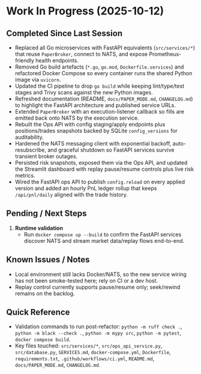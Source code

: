 # Work In Progress (2025-10-12)

## Completed Since Last Session

- Replaced all Go microservices with FastAPI equivalents (`src/services/*`) that reuse `PaperBroker`, connect to NATS, and expose Prometheus-friendly health endpoints.
- Removed Go build artefacts (`*.go`, `go.mod`, `Dockerfile.services`) and refactored Docker Compose so every container runs the shared Python image via `uvicorn`.
- Updated the CI pipeline to drop `go build` while keeping lint/type/test stages and Trivy scans against the new Python images.
- Refreshed documentation (README, `docs/PAPER_MODE.md`, `CHANGELOG.md`) to highlight the FastAPI architecture and published service URLs.
- Extended `PaperBroker` with an execution-listener callback so fills are emitted back onto NATS by the execution service.
- Rebuilt the Ops API with config staging/apply endpoints plus positions/trades snapshots backed by SQLite `config_versions` for auditability.
- Hardened the NATS messaging client with exponential backoff, auto-resubscribe, and graceful shutdown so FastAPI services survive transient broker outages.
- Persisted risk snapshots, exposed them via the Ops API, and updated the Streamlit dashboard with replay pause/resume controls plus live risk metrics.
- Wired the FastAPI ops API to publish `config.reload` on every applied version and added an hourly PnL ledger rollup that keeps `/api/pnl/daily` aligned with the trade history.

## Pending / Next Steps

1. **Runtime validation**
   - Run `docker compose up --build` to confirm the FastAPI services discover NATS and stream market data/replay flows end-to-end.

## Known Issues / Notes

- Local environment still lacks Docker/NATS, so the new service wiring has not been smoke-tested here; rely on CI or a dev host.
- Replay control currently supports pause/resume only; seek/rewind remains on the backlog.

## Quick Reference

- Validation commands to run post-refactor: `python -m ruff check .`, `python -m black --check .`, `python -m mypy src`, `python -m pytest`, `docker compose build`.
- Key files touched: `src/services/*`, `src/ops_api_service.py`, `src/database.py`, `SERVICES.md`, `docker-compose.yml`, `Dockerfile`, `requirements.txt`, `.github/workflows/ci.yml`, `README.md`, `docs/PAPER_MODE.md`, `CHANGELOG.md`.
